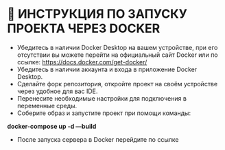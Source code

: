 # :page_facing_up:  ИНСТРУКЦИЯ ПО ЗАПУСКУ ПРОЕКТА ЧЕРЕЗ DOCKER
- Убедитесь в наличии Docker Desktop на вашем устройстве, при его отсутствии вы можете перейти на официальный сайт Docker или по ссылке: https://docs.docker.com/get-docker/
- Убедитесь в наличии аккаунта и входа в приложение Docker Desktop.
- Сделайте форк репозитория, откройте проект на своём устройстве через удобное для вас IDE.
- Перенесите необходимые настройки для подключения в переменные среды.
- Соберите образ и запустите проект при помощи команды:

**docker-compose up -d —build**

- После запуска сервера в Docker перейдите по ссылке